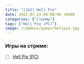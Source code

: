 ```yaml
---
title: "[142] Hell Pie"
date: 2022-07-22 09:00:00 +0300
categories: ["Стримы"]
tags: ["Hell Pie (PC)"]
image: /commons/games/hellpie.jpg
---
```


### Игры на стриме:
+ [ ] [Hell Pie (PC)](/tags/hell-pie-pc)
